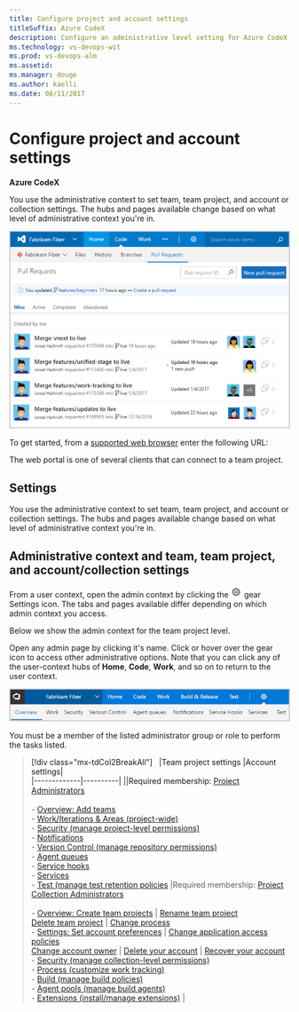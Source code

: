 ```yaml
---
title: Configure project and account settings  
titleSuffix: Azure CodeX   
description: Configure an administrative level setting for Azure CodeX, CodeVault, Codex Agile, or Codex Pipelines  
ms.technology: vs-devops-wit
ms.prod: vs-devops-alm
ms.assetid:  
ms.manager: douge
ms.author: kaelli
ms.date: 08/11/2017
---
```


# Configure project and account settings

**Azure CodeX**  

 You use the administrative context to set team, team project, and account or collection settings. The hubs and pages available change based on what level of administrative context you're in. 

<img src="../user-guide/_img/web-portal-intro.png" alt="Code, Pull Request, Active example" style="border: 1px solid #CCCCCC;" />

To get started, from a [supported web browser](../tfs-server/requirements.md#browsers) enter the following URL:


The web portal is one of several clients that can connect to a team project. 

<a id="admin-context">  </a>
## Settings   
You use the administrative context to set team, team project, and account or collection settings. The hubs and pages available change based on what level of administrative context you're in. 
 
  
<a id="administrative-context">  </a>
## Administrative context and team, team project, and account/collection settings

From a user context, open the admin context by clicking the ![gear icon](../_img/icons/gear-icon.png) gear Settings icon. The tabs and pages available differ depending on which admin context you access.

Below we show the admin context for the team project level. 

<a id="admin-intro" />

<a id="admin-intro-team-services" />  

Open any admin page by clicking it's name. Click or hover over the gear icon to access other administrative options. Note that you can click any of the user-context hubs of **Home**, **Code**, **Work**, and so on to return to the user context. 

<img src="../user-guide/_img/work-web-portal_admin-context-project-level-team-services.png" alt="VSTS, Admin context, team project level" style="border: 1px solid #CCCCCC;" />  



You must be a member of the listed administrator group or role to perform the tasks listed.  



> [!div class="mx-tdCol2BreakAll"]  
> |Team project settings |Account settings|  
> |-------------|----------| 
> ||Required membership:  [Project Administrators](../accounts/add-administrator-team-project.md)<br/><br/>-  [Overview: Add teams](../work/scale/multiple-teams.md)<br/>- [Work/Iterations & Areas (project-wide)](../work/customize/set-area-paths.md)<br/>- [Security (manage project-level permissions)](../security/permissions.md#team-project-level-permissions)<br/>- [Notifications](../collaborate/manage-team-notifications.md)<br/>- [Version Control (manage repository permissions)](../security/permissions.md#git-repository)<br/>- [Agent queues](../build-release/concepts/agents/pools-queues.md)<br/>- [Service hooks](../service-hooks/services/webhooks.md)<br/>- [Services](../build-release/concepts/library/service-endpoints.md)<br/>- [Test (manage test retention policies](../manual-test/getting-started/how-long-to-keep-test-results.md) |Required membership: [Project Collection Administrators](../security/set-project-collection-level-permissions.md?toc=/vsts/security/toc.json&bc=/vsts/security/breadcrumb/toc.json)<br/><br/>- [Overview: Create team projects](../accounts/create-team-project.md?toc=/vsts/accounts/toc.json&bc=/vsts/accounts/breadcrumb/toc.json)  &#124; [Rename team project](../accounts/rename-team-project.md?toc=/vsts/accounts/toc.json&bc=/vsts/accounts/breadcrumb/toc.json)<br/>[Delete team project](../accounts/delete-team-project.md?toc=/vsts/accounts/toc.json&bc=/vsts/accounts/breadcrumb/toc.json) &#124; [Change process](../settings/work/manage-process.md?toc=/vsts/work/customize/toc.json&bc=/vsts/work/customize/breadcrumb/toc.json)<br/>- [Settings: Set account preferences](../accounts/account-preferences.md?toc=/vsts/user-guide/toc.json&bc=/vsts/user-guide/breadcrumb/toc.json) &#124; [Change application access policies](../accounts/change-application-access-policies-vs.md?toc=/vsts/accounts/toc.json&bc=/vsts/accounts/breadcrumb/toc.json)<br/>[Change account owner](../accounts/change-account-ownership-vs.md?toc=/vsts/accounts/toc.json&bc=/vsts/accounts/breadcrumb/toc.json) &#124; [Delete your account](../accounts/delete-your-vsts-account.md?toc=/vsts/accounts/toc.json&bc=/vsts/accounts/breadcrumb/toc.json) &#124; [Recover your account](../accounts/recover-your-vsts-account.md?toc=/vsts/accounts/toc.json&bc=/vsts/accounts/breadcrumb/toc.json)<br/>- [Security (manage collection-level permissions)](../security/set-project-collection-level-permissions.md?toc=/vsts/security/toc.json&bc=/vsts/security/breadcrumb/toc.json)<br/>- [Process (customize work tracking)](../settings/work/manage-process.md?toc=/vsts/work/customize/toc.json&bc=/vsts/work/customize/breadcrumb/toc.json)<br/>- [Build (manage build policies)](../build-release/concepts/policies/retention.md)<br/>- [Agent pools (manage build agents)](../build-release/concepts/agents/pools-queues.md) <br/>- [Extensions (install/manage extensions)](../marketplace/install-vsts-extension.md) |
 

 

<!--- End of Admin context -->



